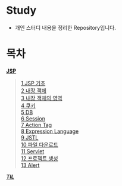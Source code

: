 # Study

- 개인 스터디 내용을 정리한 Repository입니다.

# 목차

**[JSP](https://github.com/DevDachan/Study/tree/main/JSP)**
> [1 JSP 기초](https://github.com/DevDachan/Study/blob/main/JSP/1%20JSP%20%EA%B8%B0%EC%B4%88.md)   
> [2 내장 객체](https://github.com/DevDachan/Study/blob/main/JSP/2%20%EB%82%B4%EC%9E%A5%20%EA%B0%9D%EC%B2%B4%20(web%20xml).md)   
> [3 내장 객체의 영역](https://github.com/DevDachan/Study/blob/main/JSP/3%20%EB%82%B4%EC%9E%A5%20%EA%B0%9D%EC%B2%B4%EC%9D%98%20%EC%98%81%EC%97%AD(Scope).md)   
> [4 쿠키](https://github.com/DevDachan/Study/blob/main/JSP/4%20%EC%BF%A0%ED%82%A4%20(Cookie).md)    
> [5 DB](https://github.com/DevDachan/Study/blob/main/JSP/5%20DB%20(DatabaseUtil).md)   
> [6 Session](https://github.com/DevDachan/Study/blob/main/JSP/6%20Session%20(userDAO%2CDTO).md)   
> [7 Action Tag](https://github.com/DevDachan/Study/blob/main/JSP/7%20Action%20Tag.md)   
> [8 Expression Language](https://github.com/DevDachan/Study/blob/main/JSP/8%20Expression%20Language.md)   
> [9 JSTL](https://github.com/DevDachan/Study/blob/main/JSP/9%20JSTL.md)   
> [10 파일 다운로드](https://github.com/DevDachan/Study/blob/main/JSP/10%20%ED%8C%8C%EC%9D%BC%20%EB%8B%A4%EC%9A%B4%EB%A1%9C%EB%93%9C.md)   
> [11 Servlet](https://github.com/DevDachan/Study/blob/main/JSP/11%20Servlet.md)   
> [12 프로젝트 생성](https://github.com/DevDachan/Study/blob/main/JSP/12%20%ED%94%84%EB%A1%9C%EC%A0%9D%ED%8A%B8%20%EC%83%9D%EC%84%B1.md)   
> [13 Alert](https://github.com/DevDachan/Study/blob/main/JSP/13%20Alert%20(Using%20Modal).md)   



***[TIL](https://github.com/DevDachan/Study/tree/main/TIL)***
